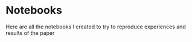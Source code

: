 # Notebooks

Here are all the notebooks I created to try to reproduce experiences and results of the paper
